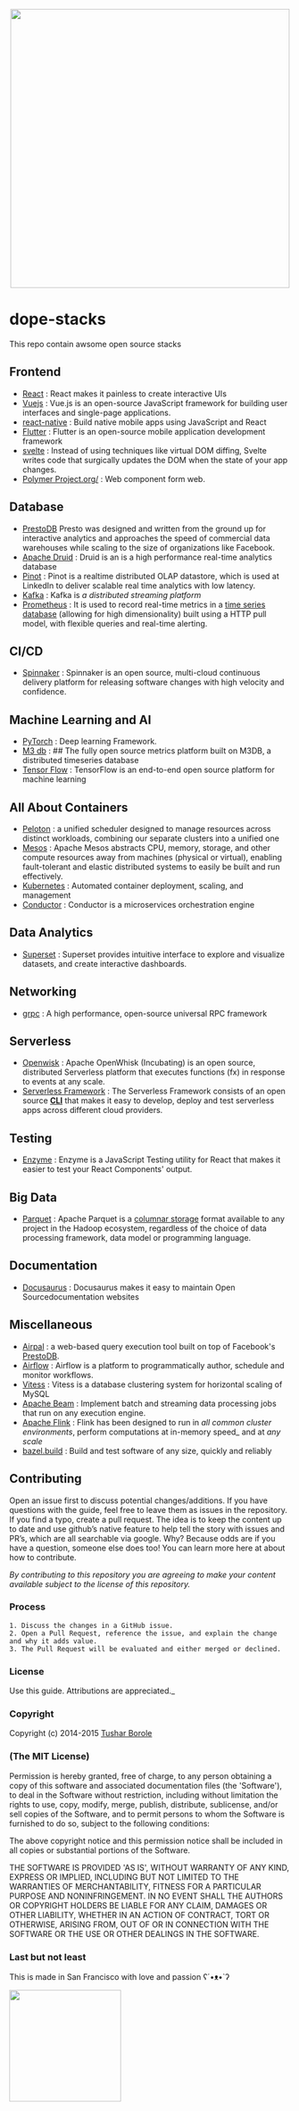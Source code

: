 <p align="center">
  <img width="500" src="https://raw.githubusercontent.com/tushariscoolster/dope-stacks/master/logo.png">
</p>

# dope-stacks
This repo contain awsome open source stacks

## Frontend

 - [React](https://reactjs.org/) : React makes it painless to create
   interactive UIs
  - [Vuejs](https://vuejs.org/) : Vue.js is an open-source JavaScript framework for building user interfaces and single-page applications.
  - [react-native](https://facebook.github.io/react-native) : Build native mobile apps using JavaScript and React
  - [Flutter](https://flutter.dev/) : Flutter is an open-source mobile application development framework
  - [svelte](https://svelte.dev/) : Instead of using techniques like virtual DOM diffing, Svelte writes code that surgically updates the DOM when the state of your app changes.
  - [Polymer Project.org/](https://www.polymer-project.org/) : Web component form web.

## Database

 - [PrestoDB](https://prestodb.io/)  Presto was designed and written
   from the ground up for interactive analytics and approaches the speed
   of commercial data warehouses while scaling to the size of
   organizations like Facebook.
  - [Apache Druid](http://druid.io/) : Druid is an is a high performance
   real-time analytics database
  - [Pinot](https://pinot.apache.org/) : Pinot is a realtime distributed
   OLAP datastore, which is used at LinkedIn to deliver scalable real
   time analytics with low latency.
 - [Kafka](https://kafka.apache.org/) : Kafka is  _a distributed
   streaming platform_
  - [Prometheus](https://prometheus.io/) : It is used to record real-time
   metrics in a [time series
   database](https://en.wikipedia.org/wiki/Time_series_database "Time
   series database") (allowing for high dimensionality) built using a
   HTTP pull model, with flexible queries and real-time alerting.
   
## CI/CD
 - [Spinnaker](https://www.spinnaker.io/) : Spinnaker is an open source, multi-cloud continuous delivery platform for releasing software changes with high velocity and confidence.

## Machine Learning and AI

  - [PyTorch](https://pytorch.org/) : Deep learning Framework.
  - [M3 db](https://m3db.io/) : ## The fully open source metrics platform
   built on M3DB, a distributed timeseries database
   - [Tensor Flow](https://www.tensorflow.org/) : TensorFlow is an
   end-to-end open source platform for machine learning

## All About Containers
 - [Peloton](https://eng.uber.com/peloton/) : a unified scheduler
   designed to manage resources across distinct workloads, combining our
   separate clusters into a unified one
  - [Mesos](http://mesos.apache.org/) : Apache Mesos abstracts CPU, memory, storage, and other compute resources away from machines (physical or virtual), enabling fault-tolerant and elastic distributed systems to easily be built and run effectively.
  - [Kubernetes](https://kubernetes.io/) :  Automated container deployment, scaling, and management
   - [Conductor](https://netflix.github.io/conductor/) : Conductor is a microservices orchestration engine

## Data Analytics

 - [Superset](https://airbnb.io/projects/superset/) : Superset provides
   intuitive interface to explore and visualize datasets, and create
   interactive dashboards.

## Networking

  - [grpc](https://grpc.io/) : A high performance, open-source universal RPC framework

## Serverless

- [Openwisk](https://openwhisk.apache.org/) : Apache OpenWhisk (Incubating) is an open source, distributed Serverless platform that executes functions (fx) in response to events at any scale.
- [Serverless Framework](https://serverless.com/) : The Serverless Framework consists of an open source **[CLI](https://serverless.com/framework/docs/providers/)** that makes it easy to develop, deploy and test serverless apps across different cloud providers.


## Testing
 - [Enzyme](https://airbnb.io/enzyme/) : Enzyme is a JavaScript Testing
   utility for React that makes it easier to test your React Components'
   output.

## Big Data
- [Parquet](https://parquet.apache.org/) : Apache Parquet is a [columnar storage](http://en.wikipedia.org/wiki/Column-oriented_DBMS) format available to any project in the Hadoop ecosystem, regardless of the choice of data processing framework, data model or programming language.

## Documentation

  - [Docusaurus](https://docusaurus.io/) : Docusaurus makes it easy to maintain  Open Sourcedocumentation websites

## Miscellaneous
   - [Airpal](https://airbnb.io/airpal/) : a web-based query execution
   tool built on top of Facebook's  [PrestoDB](https://prestodb.io/).
 - [Airflow](https://airflow.apache.org/) : Airflow is a platform to
   programmatically author, schedule and monitor workflows.
  - [Vitess](https://vitess.io/) : Vitess is a database clustering system for horizontal scaling of MySQL
 - [Apache Beam](https://beam.apache.org/) : Implement batch and
   streaming data processing jobs that run on any execution engine.
 - [Apache Flink](https://flink.apache.org/) : Flink has been designed
   to run in _all common cluster environments_, perform computations at
   in-memory speed_ and at _any scale_ 
  - [bazel.build](https://bazel.build/) : Build and test software of any size, quickly and reliably






## Contributing

Open an issue first to discuss potential changes/additions. If you have questions with the guide, feel free to leave them as issues in the repository. If you find a typo, create a pull request. The idea is to keep the content up to date and use github’s native feature to help tell the story with issues and PR’s, which are all searchable via google. Why? Because odds are if you have a question, someone else does too! You can learn more here at about how to contribute.

*By contributing to this repository you are agreeing to make your content available subject to the license of this repository.*

### Process
    1. Discuss the changes in a GitHub issue.
    2. Open a Pull Request, reference the issue, and explain the change and why it adds value.
    3. The Pull Request will be evaluated and either merged or declined.

### License

 Use this guide. Attributions are appreciated._

### Copyright

Copyright (c) 2014-2015 [Tushar Borole](http://www.tusharborole.com)

### (The MIT License)
Permission is hereby granted, free of charge, to any person obtaining
a copy of this software and associated documentation files (the
'Software'), to deal in the Software without restriction, including
without limitation the rights to use, copy, modify, merge, publish,
distribute, sublicense, and/or sell copies of the Software, and to
permit persons to whom the Software is furnished to do so, subject to
the following conditions:

The above copyright notice and this permission notice shall be
included in all copies or substantial portions of the Software.

THE SOFTWARE IS PROVIDED 'AS IS', WITHOUT WARRANTY OF ANY KIND,
EXPRESS OR IMPLIED, INCLUDING BUT NOT LIMITED TO THE WARRANTIES OF
MERCHANTABILITY, FITNESS FOR A PARTICULAR PURPOSE AND NONINFRINGEMENT.
IN NO EVENT SHALL THE AUTHORS OR COPYRIGHT HOLDERS BE LIABLE FOR ANY
CLAIM, DAMAGES OR OTHER LIABILITY, WHETHER IN AN ACTION OF CONTRACT,
TORT OR OTHERWISE, ARISING FROM, OUT OF OR IN CONNECTION WITH THE
SOFTWARE OR THE USE OR OTHER DEALINGS IN THE SOFTWARE.

### Last but not least
This is made in San Francisco with love and passion  ʕ´•ᴥ•`ʔ

<a href="../../" target="_blank"><img src="https://upload.wikimedia.org/wikipedia/en/thumb/a/a4/Flag_of_the_United_States.svg/440px-Flag_of_the_United_States.svg.png" height="200"></a>


